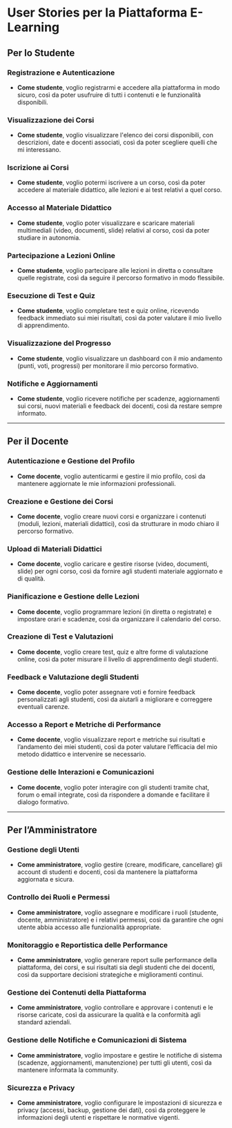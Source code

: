 # User Stories per la Piattaforma E-Learning

## Per lo **Studente**

### Registrazione e Autenticazione
- **Come studente**, voglio registrarmi e accedere alla piattaforma in modo sicuro, così da poter usufruire di tutti i contenuti e le funzionalità disponibili.

### Visualizzazione dei Corsi
- **Come studente**, voglio visualizzare l'elenco dei corsi disponibili, con descrizioni, date e docenti associati, così da poter scegliere quelli che mi interessano.

### Iscrizione ai Corsi
- **Come studente**, voglio potermi iscrivere a un corso, così da poter accedere al materiale didattico, alle lezioni e ai test relativi a quel corso.

### Accesso al Materiale Didattico
- **Come studente**, voglio poter visualizzare e scaricare materiali multimediali (video, documenti, slide) relativi al corso, così da poter studiare in autonomia.

### Partecipazione a Lezioni Online
- **Come studente**, voglio partecipare alle lezioni in diretta o consultare quelle registrate, così da seguire il percorso formativo in modo flessibile.

### Esecuzione di Test e Quiz
- **Come studente**, voglio completare test e quiz online, ricevendo feedback immediato sui miei risultati, così da poter valutare il mio livello di apprendimento.

### Visualizzazione del Progresso
- **Come studente**, voglio visualizzare un dashboard con il mio andamento (punti, voti, progressi) per monitorare il mio percorso formativo.

### Notifiche e Aggiornamenti
- **Come studente**, voglio ricevere notifiche per scadenze, aggiornamenti sui corsi, nuovi materiali e feedback dei docenti, così da restare sempre informato.

---

## Per il **Docente**

### Autenticazione e Gestione del Profilo
- **Come docente**, voglio autenticarmi e gestire il mio profilo, così da mantenere aggiornate le mie informazioni professionali.

### Creazione e Gestione dei Corsi
- **Come docente**, voglio creare nuovi corsi e organizzare i contenuti (moduli, lezioni, materiali didattici), così da strutturare in modo chiaro il percorso formativo.

### Upload di Materiali Didattici
- **Come docente**, voglio caricare e gestire risorse (video, documenti, slide) per ogni corso, così da fornire agli studenti materiale aggiornato e di qualità.

### Pianificazione e Gestione delle Lezioni
- **Come docente**, voglio programmare lezioni (in diretta o registrate) e impostare orari e scadenze, così da organizzare il calendario del corso.

### Creazione di Test e Valutazioni
- **Come docente**, voglio creare test, quiz e altre forme di valutazione online, così da poter misurare il livello di apprendimento degli studenti.

### Feedback e Valutazione degli Studenti
- **Come docente**, voglio poter assegnare voti e fornire feedback personalizzati agli studenti, così da aiutarli a migliorare e correggere eventuali carenze.

### Accesso a Report e Metriche di Performance
- **Come docente**, voglio visualizzare report e metriche sui risultati e l’andamento dei miei studenti, così da poter valutare l’efficacia del mio metodo didattico e intervenire se necessario.

### Gestione delle Interazioni e Comunicazioni
- **Come docente**, voglio poter interagire con gli studenti tramite chat, forum o email integrate, così da rispondere a domande e facilitare il dialogo formativo.

---

## Per l’**Amministratore**

### Gestione degli Utenti
- **Come amministratore**, voglio gestire (creare, modificare, cancellare) gli account di studenti e docenti, così da mantenere la piattaforma aggiornata e sicura.

### Controllo dei Ruoli e Permessi
- **Come amministratore**, voglio assegnare e modificare i ruoli (studente, docente, amministratore) e i relativi permessi, così da garantire che ogni utente abbia accesso alle funzionalità appropriate.

### Monitoraggio e Reportistica delle Performance
- **Come amministratore**, voglio generare report sulle performance della piattaforma, dei corsi, e sui risultati sia degli studenti che dei docenti, così da supportare decisioni strategiche e miglioramenti continui.

### Gestione dei Contenuti della Piattaforma
- **Come amministratore**, voglio controllare e approvare i contenuti e le risorse caricate, così da assicurare la qualità e la conformità agli standard aziendali.

### Gestione delle Notifiche e Comunicazioni di Sistema
- **Come amministratore**, voglio impostare e gestire le notifiche di sistema (scadenze, aggiornamenti, manutenzione) per tutti gli utenti, così da mantenere informata la community.

### Sicurezza e Privacy
- **Come amministratore**, voglio configurare le impostazioni di sicurezza e privacy (accessi, backup, gestione dei dati), così da proteggere le informazioni degli utenti e rispettare le normative vigenti.


